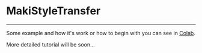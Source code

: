 # MakiStyleTransfer

---

Some example and how it's work or how to begin with you can see in [Colab](https://colab.research.google.com/drive/1I3FNXtH-1y4hbyLEpoT-mNw2vzp0wqEN).

More detailed tutorial will be soon...